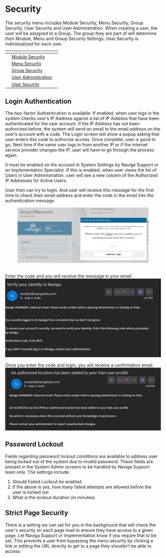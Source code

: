 # Security

The security menu includes Module Security, Menu Security, Group Security, User Security and User Administration. When creating a user, the user will be assigned to a Group. The group they are part of will determine their Module, Menu and Group Security Settings. User Security is individualized for each user.

<table data-view="cards"><thead><tr><th></th><th></th><th></th></tr></thead><tbody><tr><td></td><td><a href="module-menu-security.md#_toc79061545-1">Module Security</a></td><td></td></tr><tr><td></td><td><a href="module-menu-security.md#_toc79061546">Menu Security</a></td><td></td></tr><tr><td></td><td><a href="group-security.md">Group Security</a></td><td></td></tr><tr><td></td><td><a href="user-admin-security.md">User Administration</a></td><td></td></tr><tr><td></td><td><a href="user-admin-security.md#_toc79061550">User Security</a></td><td></td></tr></tbody></table>

## Login Authentication

The two-factor Authentication is available. If enabled, when user logs in the system checks user’s IP Address against a list of IP Address that have been authenticated for the user account. If the IP Address has not been authorized before, the system will send an email to the email address on the user’s account with a code. The Login screen will show a popup asking that user enters this code to authorize access. Once complete, user is good to go. Next time if the same user logs in from another IP or if the internet service provider changes the IP, user will have to go through the process again.

It must be enabled on the account in System Settings by Naviga Support or an Implementation Specialist. If this is enabled, when user views the list of Users in User Administration, user will see a new column of the Authorized IP Addresses for Active Users.

User then can try to login. And user will receive this message for the first time to check their email address and enter the code in the email into the authentication message.

<figure><img src="../../../.gitbook/assets/image (1391).png" alt=""><figcaption></figcaption></figure>

\
Enter the code and you will receive the message in your email: ![](<../../../.gitbook/assets/image (1268).png>)

Once you enter the code and login, you will receive a confirmation email. ![](<../../../.gitbook/assets/image (254).png>)

## Password Lockout <a href="#_toc124155840" id="_toc124155840"></a>

Fields regarding password lockout conditions are available to address user being locked out of the system due to invalid password. These fields are present in the System Admin screens to be handled by Naviga Support team only. The settings include:

1. Should Failed Lockout be enabled
2. If the above is yes, how many failed attempts are allowed before the user is locked out
3. What is the lockout duration (in minutes)

## Strict Page Security

There is a setting we can set for you in the background that will check the user's security on each page load to ensure they have access to a given page. Let Naviga Support or Implementation know if you require that to be set. This prevents a user from bypassing the menu security by clicking a link or editing the URL directly to get to a page they shouldn't be able to access.
